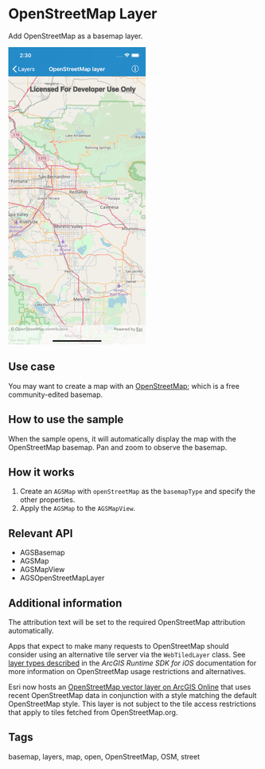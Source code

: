# OpenStreetMap Layer

Add OpenStreetMap as a basemap layer.

![OpenStreetMap layer sample](open-street-map-layer.png)

## Use case

You may want to create a map with an [OpenStreetMap](https://www.openstreetmap.org); which is a free community-edited basemap.

## How to use the sample

When the sample opens, it will automatically display the map with the OpenStreetMap basemap. Pan and zoom to observe the basemap.

## How it works

1. Create an `AGSMap` with `openStreetMap` as the `basemapType` and specify the other properties.
2. Apply the `AGSMap` to the `AGSMapView`.

## Relevant API

* AGSBasemap
* AGSMap
* AGSMapView
* AGSOpenStreetMapLayer

## Additional information

The attribution text will be set to the required OpenStreetMap attribution automatically. 

Apps that expect to make many requests to OpenStreetMap should consider using an alternative tile server via the `WebTiledLayer` class. See [layer types described](https://developers.arcgis.com/ios/latest/swift/guide/layer-types-described.htm#ESRI_SECTION1_B995CCAB20584F91890B3614CF16CF43) in the *ArcGIS Runtime SDK for iOS* documentation for more information on OpenStreetMap usage restrictions and alternatives.

Esri now hosts an [OpenStreetMap vector layer on ArcGIS Online](http://www.arcgis.com/home/item.html?id=3e1a00aeae81496587988075fe529f71) that uses recent OpenStreetMap data in conjunction with a style matching the default OpenStreetMap style. This layer is not subject to the tile access restrictions that apply to tiles fetched from OpenStreetMap.org.

## Tags

basemap, layers, map, open, OpenStreetMap, OSM, street
